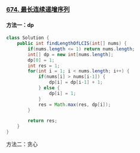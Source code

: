 ### [674. 最长连续递增序列](https://leetcode.cn/problems/longest-continuous-increasing-subsequence/)

#### 方法一：dp

```java
class Solution {
    public int findLengthOfLCIS(int[] nums) {
        if(nums.length <= 1) return nums.length;
        int[] dp = new int[nums.length];
        dp[0] = 1;
        int res = 1;
        for(int i = 1; i < nums.length; i++) {
            if(nums[i] > nums[i-1]) {
                dp[i] = dp[i-1] + 1;
            } else {
                dp[i] = 1;
            }
            res = Math.max(res, dp[i]);
        }

        return res;
    }
}
```

方法二：贪心